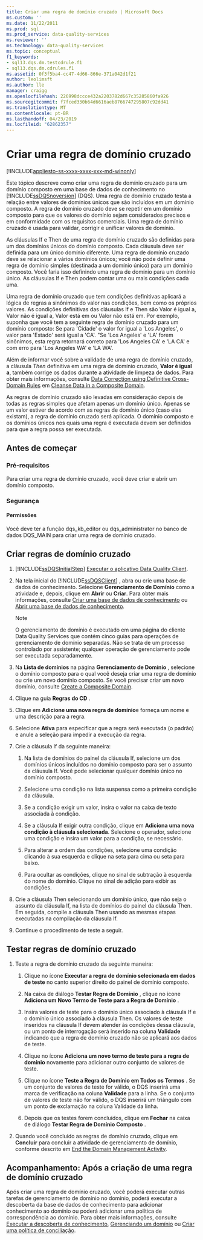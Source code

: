 ```yaml
---
title: Criar uma regra de domínio cruzado | Microsoft Docs
ms.custom: ''
ms.date: 11/22/2011
ms.prod: sql
ms.prod_service: data-quality-services
ms.reviewer: ''
ms.technology: data-quality-services
ms.topic: conceptual
f1_keywords:
- sql13.dqs.dm.testcdrule.f1
- sql13.dqs.dm.cdrules.f1
ms.assetid: 0f3f5ba4-cc47-4d66-866e-371a042d1f21
author: leolimsft
ms.author: lle
manager: craigg
ms.openlocfilehash: 226998dccce432a2203782d667c35285860fa926
ms.sourcegitcommit: f7fced330b64d6616aeb8766747295807c92dd41
ms.translationtype: MT
ms.contentlocale: pt-BR
ms.lasthandoff: 04/23/2019
ms.locfileid: "62862357"
---
```

# <a name="create-a-cross-domain-rule"></a>Criar uma regra de domínio cruzado

[!INCLUDE[appliesto-ss-xxxx-xxxx-xxx-md-winonly](../includes/appliesto-ss-xxxx-xxxx-xxx-md-winonly.md)]

  Este tópico descreve como criar uma regra de domínio cruzado para um domínio composto em uma base de dados de conhecimento no [!INCLUDE[ssDQSnoversion](../includes/ssdqsnoversion-md.md)] (DQS). Uma regra de domínio cruzado testa a relação entre valores de domínios únicos que são incluídos em um domínio composto. A regra de domínio cruzado deve se repetir em um domínio composto para que os valores do domínio sejam considerados precisos e em conformidade com os requisitos comerciais. Uma regra de domínio cruzado é usada para validar, corrigir e unificar valores de domínio.  
  
 As cláusulas If e Then de uma regra de domínio cruzado são definidas para um dos domínios únicos do domínio composto. Cada cláusula deve ser definida para um único domínio diferente. Uma regra de domínio cruzado deve se relacionar a vários domínios únicos; você não pode definir uma regra de domínio simples (destinada a um domínio único) para um domínio composto. Você faria isso definindo uma regra de domínio para um domínio único. As cláusulas If e Then podem contar uma ou mais condições cada uma.  
  
 Uma regra de domínio cruzado que tem condições definitivas aplicará a lógica de regras a sinônimos do valor nas condições, bem como os próprios valores. As condições definitivas das cláusulas If e Then são Valor é igual a, Valor não é igual a, Valor está em ou Valor não está em. Por exemplo, suponha que você tem a seguinte regra de domínio cruzado para um domínio composto: Se para 'Cidade' o valor for igual a 'Los Angeles', o valor para 'Estado' será igual a 'CA'. "Se 'Los Angeles' e 'LA' forem sinônimos, esta regra retornará correto para 'Los Angeles CA' e 'LA CA' e com erro para 'Los Angeles WA' e 'LA WA'.  
  
 Além de informar você sobre a validade de uma regra de domínio cruzado, a cláusula *Then* definitiva em uma regra de domínio cruzado, **Valor é igual a**, também corrige os dados durante a atividade de limpeza de dados. Para obter mais informações, consulte [Data Correction using Definitive Cross-Domain Rules](../data-quality-services/cleanse-data-in-a-composite-domain.md#CDCorrection) em [Cleanse Data in a Composite Domain](../data-quality-services/cleanse-data-in-a-composite-domain.md).  
  
 As regras de domínio cruzado são levadas em consideração depois de todas as regras simples que afetam apenas um domínio único. Apenas se um valor estiver de acordo com as regras de domínio único (caso elas existam), a regra de domínio cruzado será aplicada. O domínio composto e os domínios únicos nos quais uma regra é executada devem ser definidos para que a regra possa ser executada.  
  
##  <a name="BeforeYouBegin"></a> Antes de começar  
  
###  <a name="Prerequisites"></a> Pré-requisitos  
 Para criar uma regra de domínio cruzado, você deve criar e abrir um domínio composto.  
  
###  <a name="Security"></a> Segurança  
  
####  <a name="Permissions"></a> Permissões  
 Você deve ter a função dqs_kb_editor ou dqs_administrator no banco de dados DQS_MAIN para criar uma regra de domínio cruzado.  
  
##  <a name="Create"></a> Criar regras de domínio cruzado  
  
1.  [!INCLUDE[ssDQSInitialStep](../includes/ssdqsinitialstep-md.md)] [Executar o aplicativo Data Quality Client](../data-quality-services/run-the-data-quality-client-application.md).  
  
2.  Na tela inicial do [!INCLUDE[ssDQSClient](../includes/ssdqsclient-md.md)] , abra ou crie uma base de dados de conhecimento. Selecione **Gerenciamento de Domínio** como a atividade e, depois, clique em **Abrir** ou **Criar**. Para obter mais informações, consulte [Criar uma base de dados de conhecimento](../data-quality-services/create-a-knowledge-base.md) ou [Abrir uma base de dados de conhecimento](../data-quality-services/open-a-knowledge-base.md).  
  
    > [!NOTE]  
    >  O gerenciamento de domínio é executado em uma página do cliente Data Quality Services que contém cinco guias para operações de gerenciamento de domínio separadas. Não se trata de um processo controlado por assistente; qualquer operação de gerenciamento pode ser executada separadamente.  
  
3.  Na **Lista de domínios** na página **Gerenciamento de Domínio** , selecione o domínio composto para o qual você deseja criar uma regra de domínio ou crie um novo domínio composto. Se você precisar criar um novo domínio, consulte [Create a Composite Domain](../data-quality-services/create-a-composite-domain.md).  
  
4.  Clique na guia **Regras do CD** .  
  
5.  Clique em **Adicione uma nova regra de domínio**e forneça um nome e uma descrição para a regra.  
  
6.  Selecione **Ativa** para especificar que a regra será executada (o padrão) e anule a seleção para impedir a execução da regra.  
  
7.  Crie a cláusula If da seguinte maneira:  
  
    1.  Na lista de domínios do painel da cláusula If, selecione um dos domínios únicos incluídos no domínio composto para ser o assunto da cláusula If. Você pode selecionar qualquer domínio único no domínio composto.  
  
    2.  Selecione uma condição na lista suspensa como a primeira condição da cláusula.  
  
    3.  Se a condição exigir um valor, insira o valor na caixa de texto associada à condição.  
  
    4.  Se a cláusula If exigir outra condição, clique em **Adiciona uma nova condição à cláusula selecionada**. Selecione o operador, selecione uma condição e insira um valor para a condição, se necessário.  
  
    5.  Para alterar a ordem das condições, selecione uma condição clicando à sua esquerda e clique na seta para cima ou seta para baixo.  
  
    6.  Para ocultar as condições, clique no sinal de subtração à esquerda do nome do domínio. Clique no sinal de adição para exibir as condições.  
  
8.  Crie a cláusula Then selecionando um domínio único, que não seja o assunto da cláusula If, na lista de domínios do painel da cláusula Then. Em seguida, compile a cláusula Then usando as mesmas etapas executadas na compilação da cláusula If.  
  
9. Continue o procedimento de teste a seguir.  
  
##  <a name="Test"></a> Testar regras de domínio cruzado  
  
1.  Teste a regra de domínio cruzado da seguinte maneira:  
  
    1.  Clique no ícone **Executar a regra de domínio selecionada em dados de teste** no canto superior direito do painel de domínio composto.  
  
    2.  Na caixa de diálogo **Testar Regra de Domínio** , clique no ícone **Adiciona um Novo Termo de Teste para a Regra de Domínio** .  
  
    3.  Insira valores de teste para o domínio único associado à cláusula If e o domínio único associado à cláusula Then. Os valores de teste inseridos na cláusula If devem atender às condições dessa cláusula, ou um ponto de interrogação será inserido na coluna **Validade** indicando que a regra de domínio cruzado não se aplicará aos dados de teste.  
  
    4.  Clique no ícone **Adiciona um novo termo de teste para a regra de domínio** novamente para adicionar outro conjunto de valores de teste.  
  
    5.  Clique no ícone **Teste a Regra de Domínio em Todos os Termos** . Se um conjunto de valores de teste for válido, o DQS inserirá uma marca de verificação na coluna **Validade** para a linha. Se o conjunto de valores de teste não for válido, o DQS inserirá um triângulo com um ponto de exclamação na coluna Validade da linha.  
  
    6.  Depois que os testes forem concluídos, clique em **Fechar** na caixa de diálogo **Testar Regra de Domínio Composto** .  
  
2.  Quando você concluído as regras de domínio cruzado, clique em **Concluir** para concluir a atividade de gerenciamento de domínio, conforme descrito em [End the Domain Management Activity](https://msdn.microsoft.com/library/ab6505ad-3090-453b-bb01-58435e7fa7c0).  
  
##  <a name="FollowUp"></a> Acompanhamento: Após a criação de uma regra de domínio cruzado  
 Após criar uma regra de domínio cruzado, você poderá executar outras tarefas de gerenciamento de domínio no domínio, poderá executar a descoberta da base de dados de conhecimento para adicionar conhecimento ao domínio ou poderá adicionar uma política de correspondência ao domínio. Para obter mais informações, consulte [Executar a descoberta de conhecimento](../data-quality-services/perform-knowledge-discovery.md), [Gerenciando um domínio](../data-quality-services/managing-a-domain.md) ou [Criar uma política de conciliação](../data-quality-services/create-a-matching-policy.md).  
  
  
